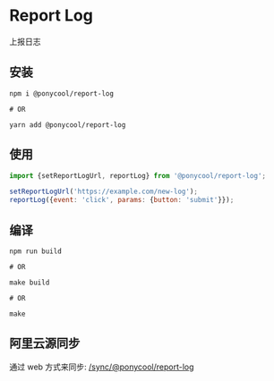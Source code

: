 # Report Log

上报日志

## 安装

```shell
npm i @ponycool/report-log

# OR

yarn add @ponycool/report-log

```

## 使用

```js
import {setReportLogUrl, reportLog} from '@ponycool/report-log';

setReportLogUrl('https://example.com/new-log');
reportLog({event: 'click', params: {button: 'submit'}});
```

## 编译

```shell
npm run build

# OR

make build

# OR

make

```

## 阿里云源同步

通过 web 方式来同步: [/sync/@ponycool/report-log](https://www.npmmirror.com/sync/@ponycool/report-log)
